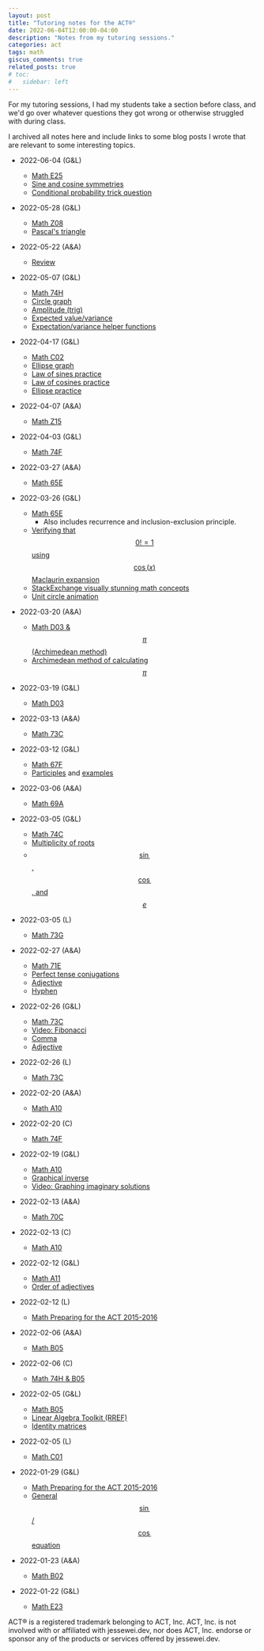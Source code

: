 ```yaml
---
layout: post
title: "Tutoring notes for the ACT®"
date: 2022-06-04T12:00:00-04:00
description: "Notes from my tutoring sessions."
categories: act
tags: math
giscus_comments: true
related_posts: true
# toc:
#   sidebar: left
---
```


For my tutoring sessions, I had my students take a section before class, and we'd go over whatever questions they got wrong or otherwise struggled with during class.

I archived all notes here and include links to some blog posts I wrote that are relevant to some interesting topics.

* 2022-06-04 (G&L)
  * [Math E25](https://drive.google.com/file/d/1Rv-uoJf2GoVGSzVr3pSjbZOVe8qzdlh4/view?usp=sharing)
  * [Sine and cosine symmetries](../sin-cos)
  * [Conditional probability trick question](https://www.smh.com.au/politics/federal/in-dumb-luck-we-can-trust-20120127-1qldb.html)
* 2022-05-28 (G&L)
  * [Math Z08](https://drive.google.com/file/d/1iwmlCQg9238y1ceVeSzZJlqg0LvuIkLQ/view?usp=sharing)
  * [Pascal's triangle](../pascals-triangle)
* 2022-05-22 (A&A)
  * [Review](https://drive.google.com/file/d/1WUBGmeMI4gPJIalZb740zxszT_mhGbqf/view?usp=sharing)
* 2022-05-07 (G&L)
  * [Math 74H](https://drive.google.com/file/d/1jyIx4bfLdxYEYlCLjfqnCfhNkMM__q8Q/view?usp=sharing)
  * [Circle graph](https://www.desmos.com/calculator/hndmyzbpcf)
  * [Amplitude (trig)](https://www.desmos.com/calculator/otuhsdrrpk)
  * [Expected value/variance](https://gist.github.com/jesse-wei/a7e18d3156485dac471f1f238066cc96)
  * [Expectation/variance helper functions](https://gist.github.com/jesse-wei/886eb8bf4f36e77430c7358e85a5c1b5)
* 2022-04-17 (G&L)
  * [Math C02](https://drive.google.com/file/d/1BysVyB1F3Gtx07JhZbeIUGSziPmKlR64/view?usp=sharing)
  * [Ellipse graph](https://www.desmos.com/calculator/lsqv5fbsnu)
  * [Law of sines practice](https://www.khanacademy.org/math/precalculus/x9e81a4f98389efdf:trig/x9e81a4f98389efdf:law-of-sines/e/law_of_sines)
  * [Law of cosines practice](https://www.khanacademy.org/math/precalculus/x9e81a4f98389efdf:trig/x9e81a4f98389efdf:law-of-cosines/e/law_of_cosines)
  * [Ellipse practice](https://www.khanacademy.org/math/precalculus/x9e81a4f98389efdf:conics/x9e81a4f98389efdf:ellipse-center-radii/e/equation-of-an-ellipse-from-its-graph)
* 2022-04-07 (A&A)
  * [Math Z15](https://drive.google.com/file/d/18FWSA69sHMM7OapjVfd3HZ6PiucMDxQT/view?usp=sharing)
* 2022-04-03 (G&L)
  * [Math 74F](https://drive.google.com/file/d/1nElaUsPS5KGGQ-qkV_WKr6UjwBLy_KVr/view?usp=sharing)
* 2022-03-27 (A&A)
  * [Math 65E](https://drive.google.com/file/d/1NAxikcceYebGBFFC_oRAJyQlvvEipwfI/view?usp=sharing)
* 2022-03-26 (G&L)
  * [Math 65E](https://drive.google.com/file/d/18ZMkOV5L0j8f3IAwIpwcwJ2L856NaoxP/view?usp=sharing)
    * Also includes recurrence and inclusion-exclusion principle.
  * [Verifying that $$0! = 1$$ using $$\cos(x)$$ Maclaurin expansion](https://gist.github.com/jesse-wei/98c22a973b8025a381c6c26983dd0a4c)
  * [StackExchange visually stunning math concepts](https://math.stackexchange.com/questions/733754/visually-stunning-math-concepts-which-are-easy-to-explain)
  * [Unit circle animation](https://www.khanacademy.org/computer-programming/circle/4597064320155648)

* 2022-03-20 (A&A)
  * [Math D03 & $$\pi$$ (Archimedean method)](https://drive.google.com/file/d/1hqQcw-dJv90OaGIVXgW_vBaAr4HGrxyl/view?usp=sharing)
  * [Archimedean method of calculating $$\pi$$](https://gist.github.com/jesse-wei/9fde4d5e0ace58dbf3f04f312e3bf459)
* 2022-03-19 (G&L)
  * [Math D03](https://drive.google.com/file/d/1KhVShHMvoFb-Mbkq3NVFMtdj7iEkjeZQ/view?usp=sharing)
* 2022-03-13 (A&A)
  * [Math 73C](https://drive.google.com/file/d/1LLqOwb3D3pbA82dmQFXhGw0ZgwuUvk8Z/view?usp=sharing)
* 2022-03-12 (G&L)
  * [Math 67F](https://drive.google.com/file/d/1b2K56aPp2D4rT89wwF-tp7TJyztkdomo/view?usp=sharing)
  * [Participles](https://www.grammarly.com/blog/participle/) and [examples](https://www.grammar-monster.com/glossary/past_participles.htm)
* 2022-03-06 (A&A)
  * [Math 69A](https://drive.google.com/file/d/1VCWT-jyVT9NcqbH3gkBgQ4cBToVv0VoZ/view?usp=sharing)
* 2022-03-05 (G&L)
  * [Math 74C](https://drive.google.com/file/d/1P0VpvIPmqqAyyx6vaRwc65Pu8_YEe3sY/view?usp=sharing)
  * [Multiplicity of roots](https://www.desmos.com/calculator/69lwvvd8ax)
  * [$$\sin$$, $$\cos$$, and $$e$$](https://www.desmos.com/calculator/7kwlqhitkn)
* 2022-03-05 (L)
  * [Math 73G](https://drive.google.com/file/d/1pUKWGBJtDd9ua7rrO-7kaRiXVwSDwid3/view?usp=sharing)
* 2022-02-27 (A&A)
  * [Math 71E](https://drive.google.com/file/d/1EyeqMYu2v4uwqylgRrrimppwS2BlMkBt/view?usp=sharing)
  * [Perfect tense conjugations](https://learningenglish.voanews.com/a/everyday-grammar-have-you-perfected-the-perfect-tenses/3137265.html)
  * [Adjective](https://www.grammarly.com/blog/adjective/)
  * [Hyphen](https://www.grammarly.com/blog/hyphen/)
* 2022-02-26 (G&L)
  * [Math 73C](https://drive.google.com/file/d/1yFlGsgLfplrmF1FyfEuQs7NvwGxLEWxC/view?usp=sharing)
  * [Video: Fibonacci](https://www.youtube.com/watch?v=wTlw7fNcO-0)
  * [Comma](https://www.grammarly.com/blog/comma/)
  * [Adjective](https://www.grammarly.com/blog/adjective/)
* 2022-02-26 (L)
  * [Math 73C](https://drive.google.com/file/d/1luHRolPDKc_K2RrF5kraPuGjG7ED4wC8/view?usp=sharing)
* 2022-02-20 (A&A)
  * [Math A10](https://drive.google.com/file/d/16aXiwT5XaAWcRy09clLTkK19-_GV3bzd/view?usp=sharing)
* 2022-02-20 (C)
  * [Math 74F](https://drive.google.com/file/d/1nElaUsPS5KGGQ-qkV_WKr6UjwBLy_KVr/view?usp=sharing)
* 2022-02-19 (G&L)
  * [Math A10](https://drive.google.com/file/d/16aXiwT5XaAWcRy09clLTkK19-_GV3bzd/view?usp=sharing)
  * [Graphical inverse](https://www.desmos.com/calculator/zr6zpiadri)
  * [Video: Graphing imaginary solutions](https://www.youtube.com/watch?v=T647CGsuOVU)
* 2022-02-13 (A&A)
  * [Math 70C](https://drive.google.com/file/d/1SlRSwuy9rj6IxKpziLCiRqAMU6dTmT66/view?usp=sharing)
* 2022-02-13 (C)
  * [Math A10](https://drive.google.com/file/d/1Jn-AdSeH5A-NhYVxGirCiETTNoqcvms4/view?usp=sharing)
* 2022-02-12 (G&L)
  * [Math A11](https://drive.google.com/file/d/1N-CJKM5VZXPIj0F-N4VkUBjkuDUlI8vq/view?usp=sharing)
  * [Order of adjectives](https://dictionary.cambridge.org/us/grammar/british-grammar/adjectives-order)
* 2022-02-12 (L)
  * [Math Preparing for the ACT 2015-2016](https://drive.google.com/file/d/1MK-NyDLu943IUG4Z7WIiLOUbvMams8uN/view?usp=sharing)
* 2022-02-06 (A&A)
  * [Math B05](https://drive.google.com/file/d/1vRCAe5Zp4ayKG_g87wcsp1y_R8BhNsR5/view?usp=sharing)
* 2022-02-06 (C)
  * [Math 74H & B05](https://drive.google.com/file/d/1HDi_SyiAPcvEFOTfN104ecz5vpPTv5kn/view?usp=sharing)
* 2022-02-05 (G&L)
  * [Math B05](https://drive.google.com/file/d/1N5ka4IcvQD_i0awQof0epq3cvRF2rGuy/view?usp=sharing)
  * [Linear Algebra Toolkit (RREF)](http://www.math.odu.edu/~bogacki/cgi-bin/lat.cgi)
  * [Identity matrices](https://www.khanacademy.org/math/precalculus/x9e81a4f98389efdf:matrices/x9e81a4f98389efdf:properties-of-matrix-multiplication/a/intro-to-identity-matrices)
* 2022-02-05 (L)
  * [Math C01](https://drive.google.com/file/d/12NQnQleGhTxETApVJpYxInHimqOh4ufh/view?usp=sharing)
* 2022-01-29 (G&L)
  * [Math Preparing for the ACT 2015-2016](https://drive.google.com/file/d/1ZkciGqcjQjlkH4ROZeVrRe2Ny4hlZxbo/view?usp=sharing)
  * [General $$\sin$$/$$\cos$$ equation](https://www.desmos.com/calculator/te4ce0hixf)
* 2022-01-23 (A&A)
  * [Math B02](https://drive.google.com/file/d/18uFS1gD1avW3d0-cxBDoY3rKUJOrleVy/view?usp=sharing)
* 2022-01-22 (G&L)
  * [Math E23](https://drive.google.com/file/d/1PJ3KTbgR02vax06JdRvBTyeJafqBDIW8/view?usp=sharing)

ACT® is a registered trademark belonging to ACT, Inc. ACT, Inc. is not involved with or affiliated with jessewei.dev, nor does ACT, Inc. endorse or sponsor any of the products or services offered by jessewei.dev.
